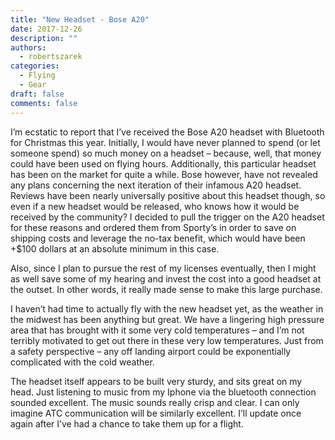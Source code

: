 ```yaml
---
title: "New Headset - Bose A20"
date: 2017-12-26
description: ""
authors:
  - robertszarek
categories:
  - Flying
  - Gear
draft: false
comments: false
---
```


I’m ecstatic to report that I’ve received the Bose A20 headset with Bluetooth for Christmas this year. Initially, I would have never planned to spend (or let someone spend) so much money on a headset – because, well, that money could have been used on flying hours. Additionally, this particular headset has been on the market for quite a while. Bose however, have not revealed any plans concerning the next iteration of their infamous A20 headset. Reviews have been nearly universally positive about this headset though, so even if a new headset would be released, who knows how it would be received by the community? I decided to pull the trigger on the A20 headset for these reasons and ordered them from Sporty’s in order to save on shipping costs and leverage the no-tax benefit, which would have been +$100 dollars at an absolute minimum in this case.

Also, since I plan to pursue the rest of my licenses eventually, then I might as well save some of my hearing and invest the cost into a good headset at the outset. In other words, it really made sense to make this large purchase.

I haven’t had time to actually fly with the new headset yet, as the weather in the midwest has been anything but great. We have a lingering high pressure area that has brought with it some very cold temperatures – and I’m not terribly motivated to get out there in these very low temperatures. Just from a safety perspective – any off landing airport could be exponentially complicated with the cold weather.

The headset itself appears to be built very sturdy, and sits great on my head. Just listening to music from my Iphone via the bluetooth connection sounded excellent. The music sounds really crisp and clear. I can only imagine ATC communication will be similarly excellent. I’ll update once again after I’ve had a chance to take them up for a flight.